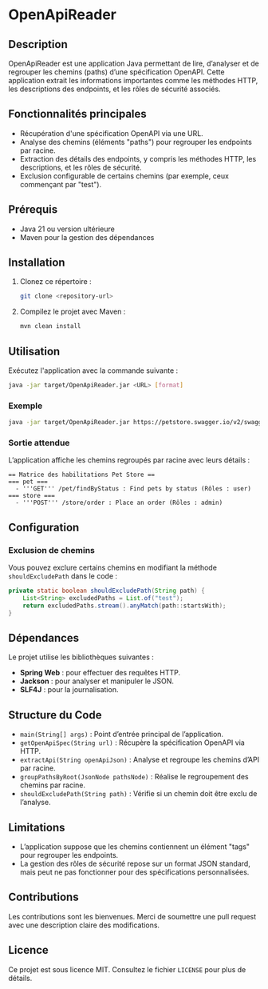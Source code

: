 # OpenApiReader

## Description
OpenApiReader est une application Java permettant de lire, d’analyser et de regrouper les chemins (paths) d’une spécification OpenAPI. Cette application extrait les informations importantes comme les méthodes HTTP, les descriptions des endpoints, et les rôles de sécurité associés.

## Fonctionnalités principales
- Récupération d'une spécification OpenAPI via une URL.
- Analyse des chemins (éléments "paths") pour regrouper les endpoints par racine.
- Extraction des détails des endpoints, y compris les méthodes HTTP, les descriptions, et les rôles de sécurité.
- Exclusion configurable de certains chemins (par exemple, ceux commençant par "test").

## Prérequis
- Java 21 ou version ultérieure
- Maven pour la gestion des dépendances

## Installation
1. Clonez ce répertoire :
   ```bash
   git clone <repository-url>
   ```
2. Compilez le projet avec Maven :
   ```bash
   mvn clean install
   ```

## Utilisation
Exécutez l'application avec la commande suivante :
```bash
java -jar target/OpenApiReader.jar <URL> [format]
```

### Exemple
```bash
java -jar target/OpenApiReader.jar https://petstore.swagger.io/v2/swagger.json wiki
```

### Sortie attendue
L’application affiche les chemins regroupés par racine avec leurs détails :
```
== Matrice des habilitations Pet Store ==
=== pet ===
  - '''GET''' /pet/findByStatus : Find pets by status (Rôles : user)
=== store ===
  - '''POST''' /store/order : Place an order (Rôles : admin)
```

## Configuration
### Exclusion de chemins
Vous pouvez exclure certains chemins en modifiant la méthode `shouldExcludePath` dans le code :
```java
private static boolean shouldExcludePath(String path) {
    List<String> excludedPaths = List.of("test");
    return excludedPaths.stream().anyMatch(path::startsWith);
}
```

## Dépendances
Le projet utilise les bibliothèques suivantes :
- **Spring Web** : pour effectuer des requêtes HTTP.
- **Jackson** : pour analyser et manipuler le JSON.
- **SLF4J** : pour la journalisation.

## Structure du Code
- `main(String[] args)` : Point d’entrée principal de l’application.
- `getOpenApiSpec(String url)` : Récupère la spécification OpenAPI via HTTP.
- `extractApi(String openApiJson)` : Analyse et regroupe les chemins d’API par racine.
- `groupPathsByRoot(JsonNode pathsNode)` : Réalise le regroupement des chemins par racine.
- `shouldExcludePath(String path)` : Vérifie si un chemin doit être exclu de l’analyse.

## Limitations
- L’application suppose que les chemins contiennent un élément "tags" pour regrouper les endpoints.
- La gestion des rôles de sécurité repose sur un format JSON standard, mais peut ne pas fonctionner pour des spécifications personnalisées.

## Contributions
Les contributions sont les bienvenues. Merci de soumettre une pull request avec une description claire des modifications.

## Licence
Ce projet est sous licence MIT. Consultez le fichier `LICENSE` pour plus de détails.

